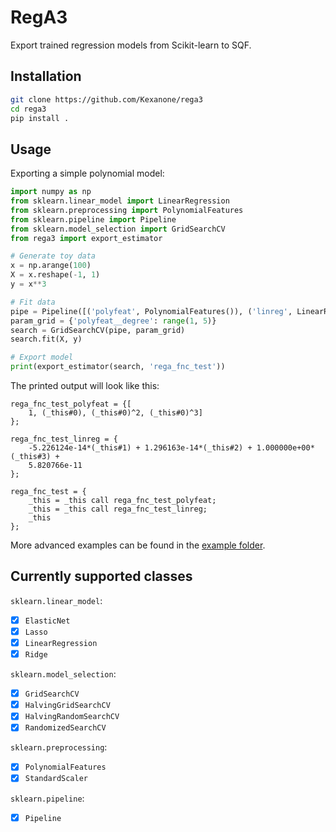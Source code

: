 # RegA3
Export trained regression models from Scikit-learn to SQF.

## Installation
```sh
git clone https://github.com/Kexanone/rega3
cd rega3
pip install .
```

## Usage
Exporting a simple polynomial model:
```py
import numpy as np
from sklearn.linear_model import LinearRegression
from sklearn.preprocessing import PolynomialFeatures
from sklearn.pipeline import Pipeline
from sklearn.model_selection import GridSearchCV
from rega3 import export_estimator

# Generate toy data
x = np.arange(100)
X = x.reshape(-1, 1)
y = x**3

# Fit data
pipe = Pipeline([('polyfeat', PolynomialFeatures()), ('linreg', LinearRegression())])
param_grid = {'polyfeat__degree': range(1, 5)}
search = GridSearchCV(pipe, param_grid)
search.fit(X, y)

# Export model
print(export_estimator(search, 'rega_fnc_test'))
```
The printed output will look like this:
```sqf
rega_fnc_test_polyfeat = {[
    1, (_this#0), (_this#0)^2, (_this#0)^3]
};

rega_fnc_test_linreg = {
    -5.226124e-14*(_this#1) + 1.296163e-14*(_this#2) + 1.000000e+00*(_this#3) +
    5.820766e-11
};

rega_fnc_test = {
    _this = _this call rega_fnc_test_polyfeat;
    _this = _this call rega_fnc_test_linreg;
    _this
};
```
More advanced examples can be found in the [example folder](example).
## Currently supported classes
`sklearn.linear_model`:
- [x] `ElasticNet`
- [x] `Lasso`
- [x] `LinearRegression`
- [x] `Ridge`

`sklearn.model_selection`:
- [x] `GridSearchCV`
- [x] `HalvingGridSearchCV`
- [x] `HalvingRandomSearchCV`
- [x] `RandomizedSearchCV`

`sklearn.preprocessing`:
- [x] `PolynomialFeatures`
- [x] `StandardScaler`

`sklearn.pipeline`:
- [x] `Pipeline`

